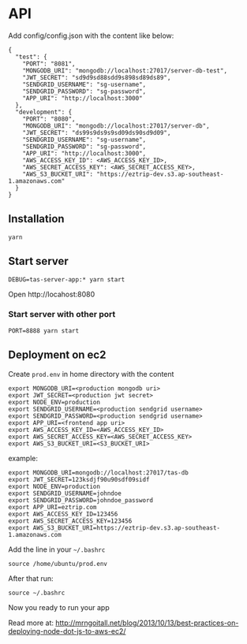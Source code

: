 # API

Add config/config.json with the content like below:

```
{
  "test": {
    "PORT": "8081",
    "MONGODB_URI": "mongodb://localhost:27017/server-db-test",
    "JWT_SECRET": "sd9d9sd88sdd9s898sd89ds89",
    "SENDGRID_USERNAME": "sg-username",
    "SENDGRID_PASSWORD": "sg-password",
    "APP_URI": "http://localhost:3000"
  },
  "development": {
    "PORT": "8080",
    "MONGODB_URI": "mongodb://localhost:27017/server-db",
    "JWT_SECRET": "ds99s9ds9s9sd09ds90sd9d09",
    "SENDGRID_USERNAME": "sg-username",
    "SENDGRID_PASSWORD": "sg-password",
    "APP_URI": "http://localhost:3000",
    "AWS_ACCESS_KEY_ID": <AWS_ACCESS_KEY_ID>,
    "AWS_SECRET_ACCESS_KEY": <AWS_SECRET_ACCESS_KEY>,
    "AWS_S3_BUCKET_URI": "https://eztrip-dev.s3.ap-southeast-1.amazonaws.com"
  }
}

```

## Installation

```
yarn
```

## Start server

```
DEBUG=tas-server-app:* yarn start
```

Open http://locahost:8080

### Start server with other port

```
PORT=8888 yarn start
```

## Deployment on ec2

Create `prod.env` in home directory with the content

```
export MONGODB_URI=<production mongodb uri>
export JWT_SECRET=<production jwt secret>
export NODE_ENV=production
export SENDGRID_USERNAME=<production sendgrid username>
export SENDGRID_PASSWORD=<production sendgrid username>
export APP_URI=<frontend app uri>
export AWS_ACCESS_KEY_ID=<AWS_ACCESS_KEY_ID>
export AWS_SECRET_ACCESS_KEY=<AWS_SECRET_ACCESS_KEY>
export AWS_S3_BUCKET_URI=<S3_BUCKET_URI>
```

example:

```
export MONGODB_URI=mongodb://localhost:27017/tas-db
export JWT_SECRET=123ksdjf90u90sdf09sidf
export NODE_ENV=production
export SENDGRID_USERNAME=johndoe
export SENDGRID_PASSWORD=johndoe_password
export APP_URI=eztrip.com
export AWS_ACCESS_KEY_ID=123456
export AWS_SECRET_ACCESS_KEY=123456
export AWS_S3_BUCKET_URI=https://eztrip-dev.s3.ap-southeast-1.amazonaws.com
```

Add the line in your `~/.bashrc`

```
source /home/ubuntu/prod.env
```

After that run:

```
source ~/.bashrc
```

Now you ready to run your app

Read more at: http://mrngoitall.net/blog/2013/10/13/best-practices-on-deploying-node-dot-js-to-aws-ec2/

